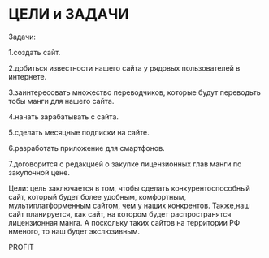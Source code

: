# ЦЕЛИ и ЗАДАЧИ

Задачи:

1.создать сайт.

2.добиться известности нашего сайта у рядовых пользователей в интернете.

3.заинтересовать множество переводчиков, которые будут переводьть тобы манги для нашего сайта.

4.начать зарабатывать с сайта.

5.сделать месяцные подписки на сайте.

6.разработать приложение для смартфонов.

7.договорится с редакцией о закупке лицензионных глав манги по закупочной цене.

Цели: цель заключается в том, чтобы сделать конкурентоспособный сайт, который будет более удобным, комфортным, мультиплатформенным сайтом, чем у наших конкрентов. 
Также,наш сайт планируется, как сайт, на котором будет распространятся лицензионная манга. А поскольку таких сайтов на территории РФ нменого, то наш будет экслюзивным.

PROFIT
